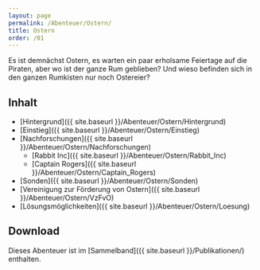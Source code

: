 ```yaml
---
layout: page
permalink: /Abenteuer/Ostern/
title: Ostern
order: /01
---
```


Es ist demnächst Ostern, es warten ein paar erholsame Feiertage auf die Piraten, aber wo ist der ganze Rum geblieben? Und wieso befinden sich in den ganzen Rumkisten nur noch Ostereier?

## Inhalt

- [Hintergrund]({{ site.baseurl }}/Abenteuer/Ostern/Hintergrund)
- [Einstieg]({{ site.baseurl }}/Abenteuer/Ostern/Einstieg)
- [Nachforschungen]({{ site.baseurl }}/Abenteuer/Ostern/Nachforschungen)
  - [Rabbit Inc]({{ site.baseurl }}/Abenteuer/Ostern/Rabbit_Inc)
  - [Captain Rogers]({{ site.baseurl }}/Abenteuer/Ostern/Captain_Rogers)
- [Sonden]({{ site.baseurl }}/Abenteuer/Ostern/Sonden)
- [Vereinigung zur Förderung von Ostern]({{ site.baseurl }}/Abenteuer/Ostern/VzFvO)
- [Lösungsmöglichkeiten]({{ site.baseurl }}/Abenteuer/Ostern/Loesung)

## Download

Dieses Abenteuer ist im [Sammelband]({{ site.baseurl }}/Publikationen/) enthalten.
